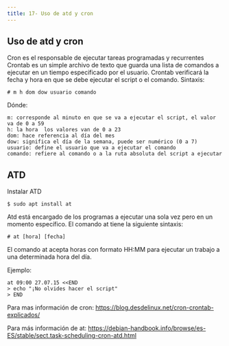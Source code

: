 ```yaml
---
title: 17- Uso de atd y cron 
---
```

## Uso de atd y cron 


Cron es el responsable de ejecutar tareas programadas y recurrentes
Crontab es un simple archivo de texto que guarda una lista de comandos a ejecutar en un tiempo especificado por el usuario. Crontab verificará la fecha y hora en que se debe ejecutar el script o el comando. 
Sintaxis: 
```
# m h dom dow usuario comando
``` 
Dónde: 
```
m: corresponde al minuto en que se va a ejecutar el script, el valor va de 0 a 59
h: la hora  los valores van de 0 a 23
dom: hace referencia al día del mes
dow: significa el día de la semana, puede ser numérico (0 a 7)
usuario: define el usuario que va a ejecutar el comando
comando: refiere al comando o a la ruta absoluta del script a ejecutar
```


## ATD

Instalar ATD 
```
$ sudo apt install at
```


Atd está encargado de los programas a ejecutar una sola vez pero en un momento específico. 
El comando at tiene la siguiente sintaxis:
```
# at [hora] [fecha]
```
El comando at acepta horas con formato HH:MM para ejecutar un trabajo a una determinada hora del día. 

Ejemplo: 
```
at 09:00 27.07.15 <<END
> echo "¡No olvides hacer el script" 
> END
```

Para mas información de cron: <a href='https://blog.desdelinux.net/cron-crontab-explicados/' target='_blank' rel='nofollow'>https://blog.desdelinux.net/cron-crontab-explicados/</a>

Para más información de at: <a href='https://debian-handbook.info/browse/es-ES/stable/sect.task-scheduling-cron-atd.html' target='_blank' rel='nofollow'>https://debian-handbook.info/browse/es-ES/stable/sect.task-scheduling-cron-atd.html</a>
